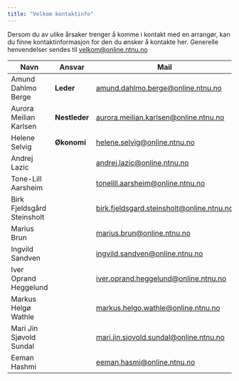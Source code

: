 ```yaml
---
title: "Velkom kontaktinfo"
---
```


Dersom du av ulike årsaker trenger å komme i kontakt med en arrangør, kan du finne kontaktinformasjon for den du ønsker å kontakte her. Generelle henvendelser sendes til [velkom@online.ntnu.no](mailto:velkom@online.ntnu.no)


|  Navn | Ansvar | Mail |
|  ------ | ------ | ------ |
|  Amund Dahlmo Berge | **Leder** | amund.dahlmo.berge@online.ntnu.no |
|  Aurora Meilian Karlsen | **Nestleder** | aurora.meilian.karlsen@online.ntnu.no |
|  Helene Selvig | **Økonomi** | helene.selvig@online.ntnu.no |
|  Andrej Lazic |  | andrej.lazic@online.ntnu.no |
|  Tone-Lill Aarsheim |  | tonelill.aarsheim@online.ntnu.no |
|  Birk Fjeldsgård Steinsholt |  | birk.fjeldsgard.steinsholt@online.ntnu.no |
|  Marius Brun |  | marius.brun@online.ntnu.no |
|  Ingvild Sandven |  | ingvild.sandven@online.ntnu.no |
|  Iver Oprand Heggelund |  | iver.oprand.heggelund@online.ntnu.no |
|  Markus Helgø Wathle |  | markus.helgo.wathle@online.ntnu.no |
|  Mari Jin Sjøvold Sundal |  | mari.jin.sjovold.sundal@online.ntnu.no |
|  Eeman Hashmi |  | eeman.hasmi@online.ntnu.no |